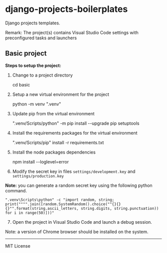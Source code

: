 # django-projects-boilerplates

Django projects templates.

Remark: The project(s) contains Visual Studio Code settings with preconfigured tasks and launchers 

## Basic project

**Steps to setup the project:** 

1) Change to a project directory

	cd basic

2) Setup a new virtual environment for the project
	
	python -m venv ".venv"

3) Update pip from the virtual environment

	".venv/Scripts/python" -m pip install --upgrade pip setuptools

4) Install the requirements packages for the virtual environment

	".venv/Scripts/pip" install -r requirements.txt	

5) Install the node packages dependencies

	npm install --loglevel=error

6) Modify the secret key in files `settings/development.key` and `settings/production.key`
	
**Note:** you can generate a random secret key using the following python command.

	".venv\Scripts\python" -c "import random, string; print("""".join([random.SystemRandom().choice(""{}{}{}"".format(string.ascii_letters, string.digits, string.punctuation)) for i in range(50)]))"

7) Open the project in Visual Studio Code and launch a debug session.

Note: a version of Chrome browser should be installed on the system. 

---
MIT License